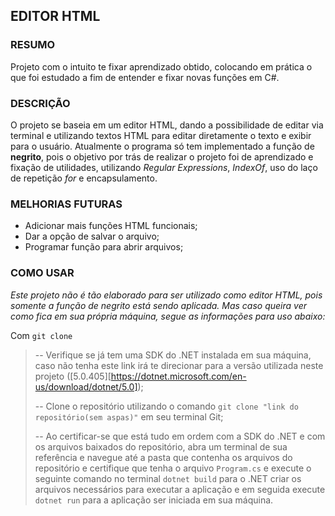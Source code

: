 ## EDITOR HTML

### RESUMO

Projeto com o intuito te fixar aprendizado obtido, colocando em prática o que foi estudado a fim de entender e fixar novas funções em C#.

### DESCRIÇÃO

O projeto se baseia em um editor HTML, dando a possibilidade de editar via terminal e utilizando textos HTML para editar diretamente o texto e exibir para o usuário. Atualmente o programa só tem implementado a função de **negrito**, pois o objetivo por trás de realizar o projeto foi de aprendizado e fixação de utilidades, utilizando *Regular Expressions*, *IndexOf*, uso do laço de repetição *for* e encapsulamento.

### MELHORIAS FUTURAS

* Adicionar mais funções HTML funcionais;
* Dar a opção de salvar o arquivo;
* Programar função para abrir arquivos;

### COMO USAR

*Este projeto não é tão elaborado para ser utilizado como editor HTML, pois somente a função de negrito está sendo aplicada. Mas caso queira ver como fica em sua própria máquina, segue as informações para uso abaixo:*

Com ```git clone```

> -- Verifique se já tem uma SDK do .NET instalada em sua máquina, caso não tenha este link irá te direcionar para a versão utilizada neste projeto ([5.0.405][https://dotnet.microsoft.com/en-us/download/dotnet/5.0]);
>
> -- Clone o repositório utilizando o comando ```git clone "link do repositório(sem aspas)"``` em seu terminal Git;
>
> -- Ao certificar-se que está tudo em ordem com a SDK do .NET e com os arquivos baixados do repositório, abra um terminal de sua referência e navegue até a pasta que contenha os arquivos do repositório e certifique que tenha o arquivo ```Program.cs``` e execute o seguinte comando no terminal ```dotnet build``` para o .NET criar os arquivos necessários para executar a aplicação e em seguida execute ```dotnet run``` para a aplicação ser iniciada em sua máquina.
